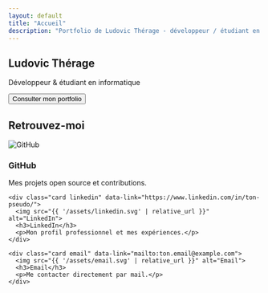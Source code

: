 ```yaml
---
layout: default
title: "Accueil"
description: "Portfolio de Ludovic Thérage - développeur / étudiant en informatique"
---
```


<section class="hero">
  <div class="hero-inner">
    <h1 class="hero-title">Ludovic <strong>Thérage</strong></h1>
    <p class="hero-sub">Développeur & étudiant en informatique</p>
    <button id="open-portfolio" class="cta">Consulter mon portfolio</button>
  </div>
</section>

<section class="socials">
  <h2>Retrouvez-moi</h2>
  <div class="cards-container">
    <div class="card github" data-link="https://github.com/ton-pseudo">
      <img src="{{ '/assets/github.svg' | relative_url }}" alt="GitHub">
      <h3>GitHub</h3>
      <p>Mes projets open source et contributions.</p>
    </div>

    <div class="card linkedin" data-link="https://www.linkedin.com/in/ton-pseudo/">
      <img src="{{ '/assets/linkedin.svg' | relative_url }}" alt="LinkedIn">
      <h3>LinkedIn</h3>
      <p>Mon profil professionnel et mes expériences.</p>
    </div>

    <div class="card email" data-link="mailto:ton.email@example.com">
      <img src="{{ '/assets/email.svg' | relative_url }}" alt="Email">
      <h3>Email</h3>
      <p>Me contacter directement par mail.</p>
    </div>
  </div>
</section>
